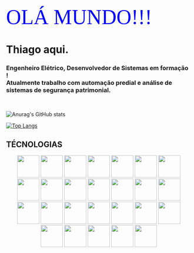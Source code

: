 <span style="font-family:Damion; font-size:4em; color:blue; ">OLÁ MUNDO!!!</span>
<h1>Thiago aqui.</h1>

<h3>Engenheiro Elétrico, Desenvolvedor de Sistemas em formação !
<br>
Atualmente trabalho com automação predial e análise de sistemas de segurança patrimonial. </h3><br>

![Anurag's GitHub stats](https://github-readme-stats.vercel.app/api?username=gen-tms&show_icons=true&theme=transparent)

[![Top Langs](https://github-readme-stats.vercel.app/api/top-langs/?username=gen-tms&theme=transparent)](https://github.com/agen-tms/github-readme-stats)

## TÉCNOLOGIAS

<div style="display: inline-block; text-align: center">
    <img height="60" src="https://cdn.jsdelivr.net/gh/devicons/devicon/icons/angularjs/angularjs-original.svg"/>
    <img height="60" src="https://cdn.jsdelivr.net/gh/devicons/devicon/icons/arduino/arduino-original-wordmark.svg"/>
    <img height="60" src="https://cdn.jsdelivr.net/gh/devicons/devicon/icons/c/c-original.svg">          
    <img height="60" src="https://cdn.jsdelivr.net/gh/devicons/devicon/icons/cplusplus/cplusplus-original.svg"/>      
    <img height="60" src="https://cdn.jsdelivr.net/gh/devicons/devicon/icons/csharp/csharp-original.svg"/>
    <img height="60" src="https://cdn.jsdelivr.net/gh/devicons/devicon/icons/css3/css3-original-wordmark.svg"/>
    <img height="60" src="https://cdn.jsdelivr.net/gh/devicons/devicon/icons/dot-net/dot-net-original-wordmark.svg"/>
    <img height="60" src="https://cdn.jsdelivr.net/gh/devicons/devicon/icons/filezilla/filezilla-plain.svg"/>
    <img height="60" src="https://cdn.jsdelivr.net/gh/devicons/devicon/icons/git/git-original-wordmark.svg"/>
    <img height="60" src="https://cdn.jsdelivr.net/gh/devicons/devicon/icons/github/github-original-wordmark.svg"/>
    <img height="60" src="https://cdn.jsdelivr.net/gh/devicons/devicon/icons/html5/html5-original-wordmark.svg"/>
    <img height="60" src="https://cdn.jsdelivr.net/gh/devicons/devicon/icons/javascript/javascript-original.svg"/>
    <img height="60" src="https://cdn.jsdelivr.net/gh/devicons/devicon/icons/labview/labview-original-wordmark.svg"/>
    <img height="60" src="https://cdn.jsdelivr.net/gh/devicons/devicon/icons/minitab/minitab-original.svg"/>
    <img height="60" src="https://cdn.jsdelivr.net/gh/devicons/devicon/icons/msdos/msdos-original.svg"/>
    <img height="60" src="https://cdn.jsdelivr.net/gh/devicons/devicon/icons/mysql/mysql-original-wordmark.svg"/><!-- -->
    <img height="60" src="https://cdn.jsdelivr.net/gh/devicons/devicon/icons/nodejs/nodejs-original-wordmark.svg" />
    <img height="60" src="https://cdn.jsdelivr.net/gh/devicons/devicon/icons/npm/npm-original-wordmark.svg" />
    <img height="60" src="https://cdn.jsdelivr.net/gh/devicons/devicon/icons/python/python-original-wordmark.svg" />
    <img height="60" src="https://cdn.jsdelivr.net/gh/devicons/devicon/icons/r/r-original.svg" />
    <img height="60" src="https://cdn.jsdelivr.net/gh/devicons/devicon/icons/react/react-original-wordmark.svg" />
    <img height="60" src="https://cdn.jsdelivr.net/gh/devicons/devicon/icons/microsoftsqlserver/microsoftsqlserver-plain-wordmark.svg" />
    <img height="60" src="https://cdn.jsdelivr.net/gh/devicons/devicon/icons/typescript/typescript-original.svg" />    
    <img height="60"src="https://cdn.jsdelivr.net/gh/devicons/devicon/icons/visualstudio/visualstudio-plain.svg"/>    
    <img height="60" src="https://cdn.jsdelivr.net/gh/devicons/devicon/icons/vuejs/vuejs-original-wordmark.svg"/> 
    <img height="60" src="https://cdn.jsdelivr.net/gh/devicons/devicon/icons/vscode/vscode-original-wordmark.svg"/>
          
    
</div>
